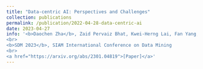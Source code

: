 ```yaml
---
title: "Data-centric AI: Perspectives and Challenges"
collection: publications
permalink: /publication/2022-04-28-data-centric-ai
date: 2023-04-27
info: '<b>Daochen Zha</b>, Zaid Pervaiz Bhat, Kwei-Herng Lai, Fan Yang, Xia Hu
<br>
<b>SDM 2023</b>, SIAM International Conference on Data Mining
<br>
<a href="https://arxiv.org/abs/2301.04819">[Paper]</a>'
---
```

